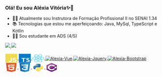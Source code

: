 ### Olá! Eu sou Aléxia Vitória✨🤗

- 👩‍🏫 Atualmente sou Instrutora de Formação Profissional II no SENAI 1.34
- 📚 Tecnologias que estou me aperfeiçoando: Java, MySql, TypeScript e Kotlin 
- 👩‍🎓 Sou estudante em ADS (4/5)

<div>
    <a href="https://github.com/alexiamelhado18">
        <img height="180em"
            src="https://github-readme-stats.vercel.app/api?username=alexiamelhado18&show_icons=true&theme=blueberry&include_all_commits=true&count_private=true" />
        <img height="180em"
            src="https://github-readme-stats.vercel.app/api/top-langs/?username=alexiamelhado18&layout=compact&langs_count=16&theme=blueberry" />
</div>
  
<div style="display: inline_block"><br>
    <img align="center" alt="Alexia-Js" height="30" width="40"
        src="https://raw.githubusercontent.com/devicons/devicon/master/icons/javascript/javascript-plain.svg">
    <img align="center" alt="Alexia-Ts" height="30" width="40"
        src="https://raw.githubusercontent.com/devicons/devicon/master/icons/typescript/typescript-plain.svg">
    <img align="center" alt="Alexia-React" height="30" width="40"
        src="https://raw.githubusercontent.com/devicons/devicon/master/icons/react/react-original.svg">
    <img align="center" alt="Alexia-Vue" height="30" width="40"
        src="https://cdn.jsdelivr.net/gh/devicons/devicon/icons/vuejs/vuejs-original.svg">
    <img align="center" alt="Alexia-Jquery" height="30" width="40"
        src="https://cdn.jsdelivr.net/gh/devicons/devicon/icons/jquery/jquery-original.svg">
    <img align="center" alt="Alexia-Bootstrap" height="30" width="40"
        src="https://cdn.jsdelivr.net/gh/devicons/devicon/icons/bootstrap/bootstrap-original.svg">
    <img align="center" alt="Alexia-HTML" height="30" width="40"
        src="https://raw.githubusercontent.com/devicons/devicon/master/icons/html5/html5-original.svg">
    <img align="center" alt="Alexia-CSS" height="30" width="40"
        src="https://raw.githubusercontent.com/devicons/devicon/master/icons/css3/css3-original.svg">
    <img align="center" alt="Alexia-Python" height="30" width="40"
        src="https://raw.githubusercontent.com/devicons/devicon/master/icons/python/python-original.svg">
    <img align="center" alt="Alexia-Csharp" height="30" width="40"
        src="https://raw.githubusercontent.com/devicons/devicon/master/icons/csharp/csharp-original.svg">
</div>
  
 
</div>
